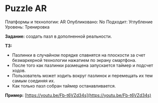 # Puzzle AR

Платформы и технологии: AR
Опубликовано: No
Подходит: Углубление
Уровень: Тренировка

**Задание:** создать пазл в дополненной реальности.

**ТЗ:**

- Пазлинки в случайном порядке спавнятся на плоскости за счет безмаркерной технологии нажатием по экрану смартфона.
- После того как пазлинки размещена запускается таймер и подсчет ходов.
- Пользователь может ходить вокруг пазлинок и перемещать их тем самым соединяя их.
- Как только пазл собран таймер останавливается.

**Пример:** [https://youtu.be/Fb-t6VZd34s](https://youtu.be/Fb-t6VZd34s)